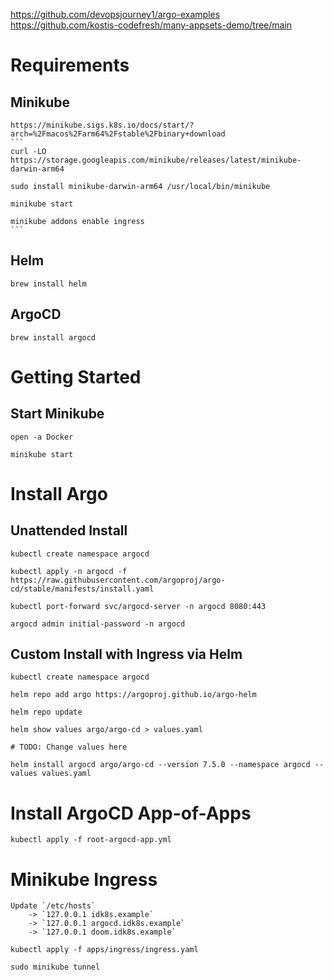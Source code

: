 https://github.com/devopsjourney1/argo-examples
https://github.com/kostis-codefresh/many-appsets-demo/tree/main

# Requirements
## Minikube
    
    https://minikube.sigs.k8s.io/docs/start/?arch=%2Fmacos%2Farm64%2Fstable%2Fbinary+download
    ```
    curl -LO https://storage.googleapis.com/minikube/releases/latest/minikube-darwin-arm64
    
    sudo install minikube-darwin-arm64 /usr/local/bin/minikube

    minikube start

    minikube addons enable ingress
    ```
## Helm
```
brew install helm
```
## ArgoCD
```
brew install argocd
```

# Getting Started
## Start Minikube
```
open -a Docker

minikube start
```

# Install Argo
## Unattended Install
```
kubectl create namespace argocd

kubectl apply -n argocd -f https://raw.githubusercontent.com/argoproj/argo-cd/stable/manifests/install.yaml

kubectl port-forward svc/argocd-server -n argocd 8080:443

argocd admin initial-password -n argocd
```
## Custom Install with Ingress via Helm
```
kubectl create namespace argocd

helm repo add argo https://argoproj.github.io/argo-helm

helm repo update

helm show values argo/argo-cd > values.yaml

# TODO: Change values here

helm install argocd argo/argo-cd --version 7.5.0 --namespace argocd --values values.yaml
```

# Install ArgoCD App-of-Apps
```
kubectl apply -f root-argocd-app.yml
```

# Minikube Ingress
```
Update `/etc/hosts`
    -> `127.0.0.1 idk8s.example`
    -> `127.0.0.1 argocd.idk8s.example`
    -> `127.0.0.1 doom.idk8s.example`

kubectl apply -f apps/ingress/ingress.yaml

sudo minikube tunnel
```
